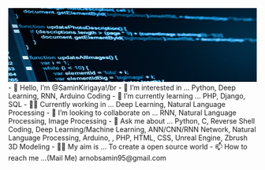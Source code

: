 <img src="software-computer-code-1940x900_35196.jpg" width="1940" height="150">
- 👋 Hello, I’m @SaminKirigaya!/br
- 👀 I’m interested in ... Python, Deep Learning, RNN, Arduino Coding
- 🌱 I’m currently learning ... PHP, Django, SQL
- 💪🏻 Currently working in ... Deep Learning, Natural Language Processing
- 💞️ I’m looking to collaborate on ... RNN, Natural Language Processing, Image Processing
- 🤗 Ask me about ... Python, C, Reverse Shell Coding, Deep Learning/Machine Learning, ANN/CNN/RNN Network, Natural Language Processing, Arduino, , PHP, HTML, CSS, Unreal Engine, Zbrush 3D Modeling
- 👊🏼 My aim is ... To create a open source world
- 📫 How to reach me ...(Mail Me) arnobsamin95@gmail.com 


